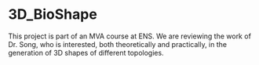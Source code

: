 # 3D_BioShape
This project is part of an MVA course at ENS. We are reviewing the work of Dr. Song, who is interested, both theoretically and practically, in the generation of 3D shapes of different topologies. 

